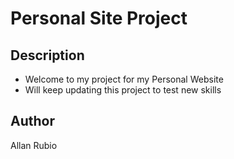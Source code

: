 # Personal Site Project

## Description

- Welcome to my project for my Personal Website
- Will keep updating this project to test new skills

## Author

Allan Rubio
